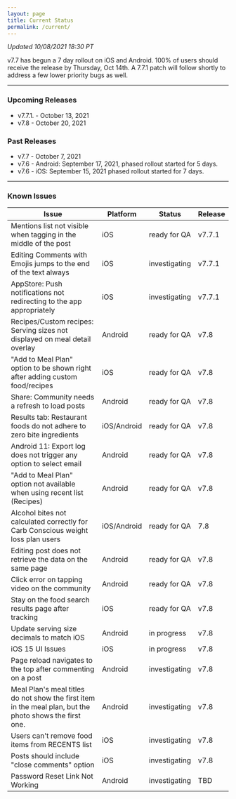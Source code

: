 ```yaml
---
layout: page
title: Current Status
permalink: /current/
---
```


_Updated 10/08/2021 18:30 PT_

v7.7 has begun a 7 day rollout on iOS and Android. 100% of users should receive the release by Thursday, Oct 14th. A 7.7.1 patch will follow shortly to address a few lower priority bugs as well. 

***

### Upcoming Releases
- v7.7.1. - October 13, 2021
- v7.8    - October 20, 2021
 
### Past Releases
- v7.7    - October 7, 2021
- v7.6    - Android: September 17, 2021, phased rollout started for 5 days.
- v7.6    - iOS: September 15, 2021 phased rollout started for 7 days.

***

### Known Issues

|Issue                          |Platform   | Status    | Release           |
| ---                           | ---       | ---       | ---               |
|Mentions list not visible when tagging in the middle of the post|iOS|ready for QA| v7.7.1|
|Editing Comments with Emojis jumps to the end of the text always|iOS|investigating| v7.7.1|
|AppStore: Push notifications not redirecting to the app appropriately|iOS|investigating| v7.7.1|
|Recipes/Custom recipes: Serving sizes not displayed on meal detail overlay |Android|ready for QA| v7.8|
|"Add to Meal Plan" option to be shown right after adding custom food/recipes |iOS|ready for QA| v7.8|
|Share: Community needs a refresh to load posts |Android|ready for QA| v7.8|
|Results tab: Restaurant foods do not adhere to zero bite ingredients |iOS/Android|ready for QA| v7.8|
|Android 11: Export log does not trigger any option to select email |Android|ready for QA| v7.8|
|"Add to Meal Plan" option not available when using recent list (Recipes) |Android|ready for QA| v7.8|
|Alcohol bites not calculated correctly for Carb Conscious weight loss plan users |iOS/Android|ready for QA| 7.8|
|Editing post does not retrieve the data on the same page |Android|ready for QA| v7.8|
|Click error on tapping video on the community |Android|ready for QA| v7.8|
|Stay on the food search results page after tracking|iOS|ready for QA| v7.8|
|Update serving size decimals to match iOS|Android|in progress| v7.8|
|iOS 15 UI Issues|iOS|in progress| v7.8|
|Page reload navigates to the top after commenting on a post |Android|investigating| v7.8|
|Meal Plan's meal titles do not show the first item in the meal plan, but the photo shows the first one. |Android|investigating| v7.8|
|Users can't remove food items from RECENTS list |iOS|investigating| v7.8|
|Posts should include "close comments" option |iOS|investigating| v7.8|
|Password Reset Link Not Working |Android|investigating| TBD|
